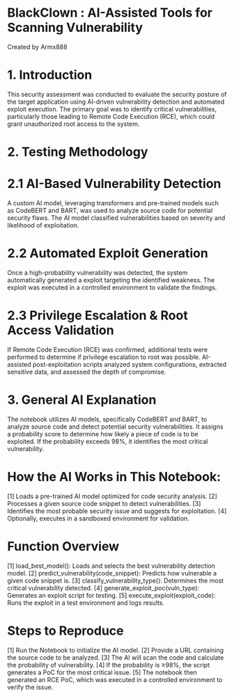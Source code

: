 # BlackClown : AI-Assisted Tools for Scanning Vulnerability
 Created by Armx888

 
# 1. Introduction

This security assessment was conducted to evaluate the security posture of the target application using AI-driven vulnerability detection and automated exploit execution. The primary goal was to identify critical vulnerabilities, particularly those leading to Remote Code Execution (RCE), which could grant unauthorized root access to the system.

# 2. Testing Methodology

# 2.1 AI-Based Vulnerability Detection
A custom AI model, leveraging transformers and pre-trained models such as CodeBERT and BART, was used to analyze source code for potential security flaws. The AI model classified vulnerabilities based on severity and likelihood of exploitation.

# 2.2 Automated Exploit Generation
Once a high-probability vulnerability was detected, the system automatically generated a exploit targeting the identified weakness. The exploit was executed in a controlled environment to validate the findings.

# 2.3 Privilege Escalation & Root Access Validation
If Remote Code Execution (RCE) was confirmed, additional tests were performed to determine if privilege escalation to root was possible. AI-assisted post-exploitation scripts analyzed system configurations, extracted sensitive data, and assessed the depth of compromise.

# 3. General AI Explanation
The notebook utilizes AI models, specifically CodeBERT and BART, to analyze source code and detect potential security vulnerabilities. It assigns a probability score to determine how likely a piece of code is to be exploited. If the probability exceeds 98%, it identifies the most critical vulnerability.

# How the AI Works in This Notebook:
  [1]	Loads a pre-trained AI model optimized for code security analysis.
  [2] Processes a given source code snippet to detect vulnerabilities.
  [3] Identifies the most probable security issue and suggests for exploitation.
  [4] Optionally, executes in a sandboxed environment for validation.

# Function Overview
  [1]	load_best_model(): Loads and selects the best vulnerability detection model.
  [2]	predict_vulnerability(code_snippet): Predicts how vulnerable a given code snippet is.
  [3]	classify_vulnerability_type(): Determines the most critical vulnerability detected.
  [4]	generate_exploit_poc(vuln_type): Generates an exploit script for testing.
  [5]	execute_exploit(exploit_code): Runs the exploit in a test environment and logs results.

# Steps to Reproduce
  [1]	Run the Notebook to initialize the AI model.
  [2]	Provide a URL containing the source code to be analyzed.
  [3]	The AI will scan the code and calculate the probability of vulnerability.
  [4]	If the probability is ≥98%, the script generates a PoC for the most critical issue.
  [5]	The notebook then generated an RCE PoC, which was executed in a controlled environment to verify the issue.
